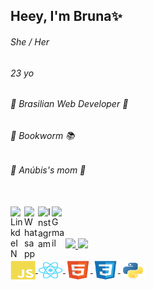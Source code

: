 ## Heey, I'm Bruna✨

 
<div>
  <h6> She / Her </h6>
  <h6> 23 yo </h6>
  <h6> 💚 Brasilian Web Developer 💛 </h6>
  <h6> 📖 Bookworm 📚 </h6>
  <h6> 🐺 Anúbis's mom 🐺 </h6>
  
</div>

##
 
<br>
<div> 
  <a target="_blank" href="https://www.linkedin.com/in/bruhollanda">
  <img align="left" alt="LinkdeIN" width="22px" src="https://cdn.jsdelivr.net/npm/simple-icons@v3/icons/linkedin.svg" />
  </a>
  <a target="_blank" href="https://api.whatsapp.com/send?phone=5563999642583">
    <img align="left" alt="Whatsapp" width="22px" src="https://cdn.jsdelivr.net/npm/simple-icons@v3/icons/whatsapp.svg" />
  </a>
  <a target="_blank" href="https://www.instagram.com/bruhollanda/">
    <img align="left" alt="Instagram" width="22px" src="https://cdn.jsdelivr.net/npm/simple-icons@v3/icons/instagram.svg" />
  </a>

  <a target="_blank" href="mailto:brunaholandacunha7@gmail.com">
    <img align="left" alt="Gmail" width="22px" src="https://cdn.jsdelivr.net/npm/simple-icons@v3/icons/gmail.svg" />
  </a>
<br>
<br>
<br>
  


<div>
  <a href="https://github.com/Bruhollanda">
  <img height="200em" src="https://github-readme-stats.vercel.app/api?username=Bruhollanda&show_icons=true&theme=nightowl&include_all_commits=true&count_private=true"/>
  <img height="200em" src="https://github-readme-stats.vercel.app/api/top-langs/?username=Bruhollanda&layout=compact&langs_count=7&theme=nightowl"/>
</div>
 
<div style="display: inline_block"><br>
  <img align="center" alt="Bru-Js" height="30" width="40" src="https://raw.githubusercontent.com/devicons/devicon/master/icons/javascript/javascript-plain.svg">
  <img align="center" alt="Bru-React" height="30" width="40" src="https://raw.githubusercontent.com/devicons/devicon/master/icons/react/react-original.svg">
  <img align="center" alt="Bru-HTML" height="30" width="40" src="https://raw.githubusercontent.com/devicons/devicon/master/icons/html5/html5-original.svg">
  <img align="center" alt="Bru-CSS" height="30" width="40" src="https://raw.githubusercontent.com/devicons/devicon/master/icons/css3/css3-original.svg">
  <img align="center" alt="Bru-Python" height="30" width="40" src="https://raw.githubusercontent.com/devicons/devicon/master/icons/python/python-original.svg">
  <img align="right" alt="" height="150" style="border-radius:50px;" src="">
</div>

</div>

